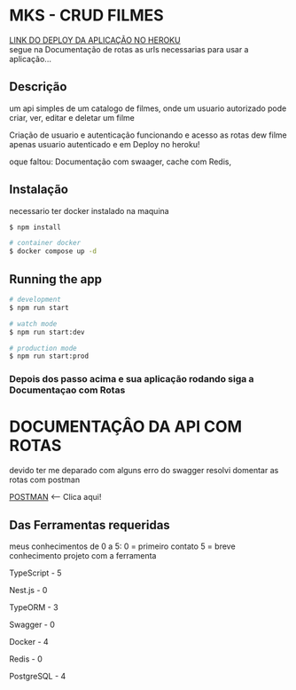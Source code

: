 # MKS - CRUD FILMES

[LINK DO DEPLOY DA APLICAÇÃO NO HEROKU](https://mks-crud.herokuapp.com/)  
segue na Documentação de rotas as urls necessarias para usar a aplicação...

## Descrição

um api simples de um catalogo de filmes, onde um usuario autorizado pode criar, ver, editar e deletar um filme

Criação de usuario e autenticação funcionando e acesso as rotas dew filme apenas usuario autenticado e em Deploy no heroku!

oque faltou: Documentação com swaager, cache com Redis,

 

## Instalação
necessario ter docker instalado na maquina 
```bash
$ npm install

# container docker
$ docker compose up -d 
```

## Running the app

```bash
# development
$ npm run start

# watch mode
$ npm run start:dev

# production mode
$ npm run start:prod
```
### Depois dos passo acima e sua aplicação rodando siga a Documentaçao com Rotas

# DOCUMENTAÇÂO DA API COM ROTAS

devido ter me deparado com alguns erro do swagger resolvi domentar as rotas com postman

[POSTMAN](https://documenter.getpostman.com/view/18336362/VUqvoEcx) <-- Clica aqui!


## Das Ferramentas requeridas
meus conhecimentos de 0 a 5:
0 = primeiro contato
5 = breve conhecimento projeto com a ferramenta

TypeScript - 5

Nest.js    - 0

TypeORM    - 3

Swagger    - 0 

Docker     - 4

Redis      - 0

PostgreSQL - 4

